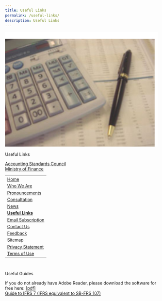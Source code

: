```yaml
---
title: Useful Links
permalink: /useful-links/
description: Useful Links
---
```

<div class="row">
    <div class="col is-5">
       <img src="/images/Images/Default%20Source/Useful%20Links/img-fr1.jpg" alt="img-useful-links" />
    </div>
    <div class="col is-6">
        <p class="title is-4">Useful Links</p>
			<a href = "http://www.asc.gov.sg/">Accounting Standards Council </a>  <br>
			<a href = "http://www.mof.gov.sg/">Ministry of Finance</a>
			  </div>
</div>

||
|---|
| [Home](/) |
| [Who We Are](/who-we-are/introduction/) |
| [Pronouncements](/pronouncements/sb-frs/effective-as-at-1-january-2022/) |
| [Consultation](/consultation/exposure-drafts/) |
| [News](/news/) |
| **[Useful Links](/useful-links/)** |
| [Email Subscription](https://form.gov.sg/63624f45fbb3dd00128d2177) |
| [Contact Us](/contact-us/) |
| [Feedback](https://app.helpdesk.agd.gov.sg/public_user/common/Helpdesk.aspx?+3Yh9GmoHeKhzWZc3r2CaJKxUDwVVo7KD+QyznqJW77da0JbfPFRlL+RQ6qggH9m) |
| [Sitemap](/sitemap) |
| [Privacy Statement](/privacy) |
| [Terms of Use](/terms-of-use) |

<br>

 <div class="col is-12">
        <p class="title is-4">Useful Guides</p>
	If you do not already have Adobe Reader, please download the software for free here: <a href = "http://www.adobe.com/products/acrobat/readstep2.html">[pdf] </a>  <br>
<a href = "/files/Docs/Default%20Source/Useful%20Links/ifrs7forcorporates.pdf">Guide to IFRS 7 (IFRS equivalent to SB-FRS 107)</a>
			  </div>